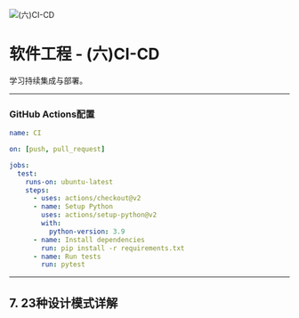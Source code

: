 ![(六)CI-CD](https://via.placeholder.com/800x200?text=CI+CD)

# 软件工程 - (六)CI-CD

学习持续集成与部署。

---


### GitHub Actions配置

```yaml
name: CI

on: [push, pull_request]

jobs:
  test:
    runs-on: ubuntu-latest
    steps:
      - uses: actions/checkout@v2
      - name: Setup Python
        uses: actions/setup-python@v2
        with:
          python-version: 3.9
      - name: Install dependencies
        run: pip install -r requirements.txt
      - name: Run tests
        run: pytest
```

---

## 7. 23种设计模式详解